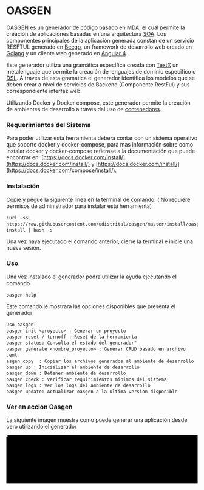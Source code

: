# OASGEN
OASGEN es un generador de código basado en [MDA](https://en.wikipedia.org/wiki/Model-driven_architecture), el cual permite la creación de aplicaciones basadas en una arquitectura [SOA](https://en.wikipedia.org/wiki/Service-oriented_architecture).
Los componentes principales de la aplicación generada constan de un servicio RESFTUL generado en [Beego](https://beego.me/),
un framework de desarrollo web creado en [Golang](https://golang.org/) y un cliente web generado en [Angular 4](https://angular.io/).

Este generador utiliza una gramática específica creada con [TextX](www.igordejanovic.net/textX/) un metalenguaje que permite la creación de
lenguajes de dominio especifico o [DSL](https://en.wikipedia.org/wiki/Domain-specific_language). A través de esta gramática el generador
identifica los modelos que se deben crear a nivel de servicios de Backend (Componente RestFul) y sus correspondiente interfaz web.

Utilizando Docker y Docker compose, este generador permite la creación de ambientes de desarrollo a través del uso de [contenedores](https://aws.amazon.com/what-are-containers/
).  


### Requerimientos del Sistema
Para poder utilizar esta herramienta deberá contar con un sistema operativo que soporte docker y docker-compose,
para mas información sobre como instalar docker y docker-compose refierase a la documentación que puede encontrar en:
[https://docs.docker.com/install/](https://docs.docker.com/install/) y [https://docs.docker.com/install/](https://docs.docker.com/compose/install/).


### Instalación

Copie y pegue la siguiente linea en la terminal de comando. ( No requiere permisos de administrador para instalar esta herramienta)

```
curl -sSL https://raw.githubusercontent.com/udistrital/oasgen/master/install/oasgen-install | bash -s
```

Una vez haya ejecutado el comando anterior, cierre la terminal e inicie una nueva sesión.

### Uso

Una vez instalado el generador podra utilizar la ayuda ejecutando el comando

```
oasgen help

```

Este comando le mostrara las opciones disponibles que presenta el generador

```
Uso oasgen:
oasgen init <proyecto> : Generar un proyecto
oasgen reset / turnoff : Reset de la herramienta
oasgen status: Consulta el estado del generador"
oasgen generate <nombre_proyecto> : Generar CRUD basado en archivo .ent
asgen copy  : Copiar los archivos generados al ambiente de desarrollo
oasgen up : Inicializar el ambiente de desarrollo
oasgen down : Detener ambiente de desarrollo
oasgen check : Verificar requirimientos minimos del sistema
oasgen logs : Ver los logs del ambiente de desarrollo
oasgen update: Actualizar oasgen a la ultima version disponible
```

### Ver en accion Oasgen

La siguiente imagen muestra como puede generar una aplicación desde cero utilizando el generador

![](https://raw.githubusercontent.com/udistrital/oasgen/master/help/output.gif)
